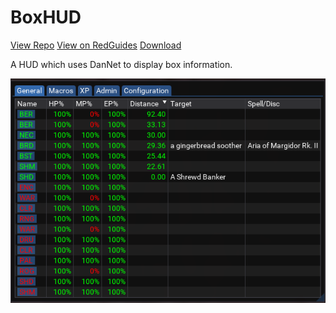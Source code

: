 # BoxHUD

[View Repo](https://gitlab.com/aquietone/boxhud)
[View on RedGuides](https://www.redguides.com/community/resources/boxhud.2088/)
[Download](https://gitlab.com/aquietone/boxhud/-/archive/v2.5.2/boxhud-v2.5.2.zip)

A HUD which uses DanNet to display box information.

![](../images/boxhud.png)